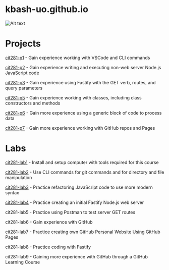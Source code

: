 # kbash-uo.github.io

![Alt text](https://github.com/kbash-uo/kbash-uo.github.io/blob/main/radowan-nakif-rehan-cYyqhdbJ9TI-unsplash.jpg?raw=true)

# Projects
[cit281-p1](https://kbash-uo.github.io/cit281-p1/) - Gain experience working with VSCode and CLI commands

[cit281-p2](https://kbash-uo.github.io/cit281-p2/) - Gain experience writing and executing non-web server Node.js JavaScript code

[cit281-p3](https://kbash-uo.github.io/cit281-p3/) - Gain experience using Fastify with the GET verb, routes, and query parameters

[cit281-p5](https://kbash-uo.github.io/cit281-p5/) - Gain experience working with classes, including class constructors and methods

[cit281-p6](https://kbash-uo.github.io/cit281-p6/) - Gain more experience using a generic block of code to process data

[cit281-p7](https://kbash-uo.github.io/cit281-p7/) - Gain more experience working with GitHub repos and Pages

# Labs
[cit281-lab1](https://kbash-uo.github.io/cit281-lab1/) - Install and setup computer with tools required for this course

[cit281-lab2](https://kbash-uo.github.io/cit281-lab2/) - Use CLI commands for git commands and for directory and file manipulation

[cit281-lab3](https://kbash-uo.github.io/cit281-lab3/) - Practice refactoring JavaScript code to use more modern syntax

[cit281-lab4](https://kbash-uo.github.io/cit281-lab4/) - Practice creating an initial Fastify Node.js web server

cit281-lab5 - Practice using Postman to test server GET routes

cit281-lab6 - Gain experience with GitHub

cit281-lab7 - Practice creating own GitHub Personal Website Using GitHub Pages

cit281-lab8 - Practice coding with Fastify

cit281-lab9 - Gaining more experience with GitHub through a GitHub Learning Course


